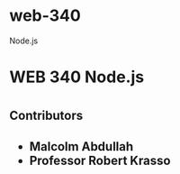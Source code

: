 # web-340
 Node.js
<h1> WEB 340 Node.js<h1>
<h2>Contributors<h2>
<ul>
<li>Malcolm Abdullah
<li>Professor Robert Krasso
<ul>